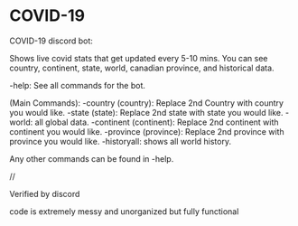# COVID-19
COVID-19 discord bot:

Shows live covid stats that get updated every 5-10 mins. You can see country, continent, state, world, canadian province, and historical data.

-help: See all commands for the bot.

(Main Commands):
-country (country): Replace 2nd Country with country you would like.
-state (state): Replace 2nd state with state you would like.
-world: all global data.
-continent (continent): Replace 2nd continent with continent you would like.
-province (province): Replace 2nd province with province you would like.
-historyall: shows all world history.



Any other commands can be found in -help.

// 

Verified by discord

code is extremely messy and unorganized but fully functional







